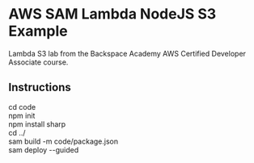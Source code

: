 # AWS SAM Lambda NodeJS S3 Example  
Lambda S3 lab from the Backspace Academy AWS Certified Developer Associate course.  
## Instructions  
cd code  
npm init  
npm install sharp  
cd ../  
sam build -m code/package.json  
sam deploy --guided

